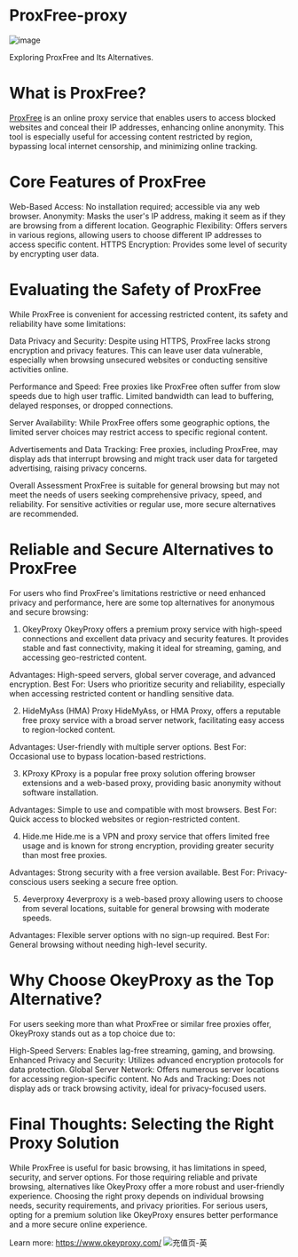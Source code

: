 # ProxFree-proxy
![image](https://github.com/user-attachments/assets/5e17ef19-4797-43d8-b088-1bc53ea0dee0)

Exploring ProxFree and Its Alternatives.

# What is ProxFree?
[ProxFree](https://www.okeyproxy.com/proxy/proxfree-proxy/) is an online proxy service that enables users to access blocked websites and conceal their IP addresses, enhancing online anonymity. This tool is especially useful for accessing content restricted by region, bypassing local internet censorship, and minimizing online tracking.

# Core Features of ProxFree
Web-Based Access: No installation required; accessible via any web browser.
Anonymity: Masks the user's IP address, making it seem as if they are browsing from a different location.
Geographic Flexibility: Offers servers in various regions, allowing users to choose different IP addresses to access specific content.
HTTPS Encryption: Provides some level of security by encrypting user data.

# Evaluating the Safety of ProxFree
While ProxFree is convenient for accessing restricted content, its safety and reliability have some limitations:

Data Privacy and Security: Despite using HTTPS, ProxFree lacks strong encryption and privacy features. This can leave user data vulnerable, especially when browsing unsecured websites or conducting sensitive activities online.

Performance and Speed: Free proxies like ProxFree often suffer from slow speeds due to high user traffic. Limited bandwidth can lead to buffering, delayed responses, or dropped connections.

Server Availability: While ProxFree offers some geographic options, the limited server choices may restrict access to specific regional content.

Advertisements and Data Tracking: Free proxies, including ProxFree, may display ads that interrupt browsing and might track user data for targeted advertising, raising privacy concerns.

Overall Assessment
ProxFree is suitable for general browsing but may not meet the needs of users seeking comprehensive privacy, speed, and reliability. For sensitive activities or regular use, more secure alternatives are recommended.

# Reliable and Secure Alternatives to ProxFree
For users who find ProxFree's limitations restrictive or need enhanced privacy and performance, here are some top alternatives for anonymous and secure browsing:

1. OkeyProxy
OkeyProxy offers a premium proxy service with high-speed connections and excellent data privacy and security features. It provides stable and fast connectivity, making it ideal for streaming, gaming, and accessing geo-restricted content.

Advantages: High-speed servers, global server coverage, and advanced encryption.
Best For: Users who prioritize security and reliability, especially when accessing restricted content or handling sensitive data.

2. HideMyAss (HMA) Proxy
HideMyAss, or HMA Proxy, offers a reputable free proxy service with a broad server network, facilitating easy access to region-locked content.

Advantages: User-friendly with multiple server options.
Best For: Occasional use to bypass location-based restrictions.

3. KProxy
KProxy is a popular free proxy solution offering browser extensions and a web-based proxy, providing basic anonymity without software installation.

Advantages: Simple to use and compatible with most browsers.
Best For: Quick access to blocked websites or region-restricted content.

4. Hide.me
Hide.me is a VPN and proxy service that offers limited free usage and is known for strong encryption, providing greater security than most free proxies.

Advantages: Strong security with a free version available.
Best For: Privacy-conscious users seeking a secure free option.

5. 4everproxy
4everproxy is a web-based proxy allowing users to choose from several locations, suitable for general browsing with moderate speeds.

Advantages: Flexible server options with no sign-up required.
Best For: General browsing without needing high-level security.

# Why Choose OkeyProxy as the Top Alternative?
For users seeking more than what ProxFree or similar free proxies offer, OkeyProxy stands out as a top choice due to:

High-Speed Servers: Enables lag-free streaming, gaming, and browsing.
Enhanced Privacy and Security: Utilizes advanced encryption protocols for data protection.
Global Server Network: Offers numerous server locations for accessing region-specific content.
No Ads and Tracking: Does not display ads or track browsing activity, ideal for privacy-focused users.

# Final Thoughts: Selecting the Right Proxy Solution
While ProxFree is useful for basic browsing, it has limitations in speed, security, and server options. For those requiring reliable and private browsing, alternatives like OkeyProxy offer a more robust and user-friendly experience. Choosing the right proxy depends on individual browsing needs, security requirements, and privacy priorities. For serious users, opting for a premium solution like OkeyProxy ensures better performance and a more secure online experience.

Learn more: https://www.okeyproxy.com/
![充值页-英](https://github.com/user-attachments/assets/55ec2c6e-9bf6-4b0c-a783-77425de2878d)
